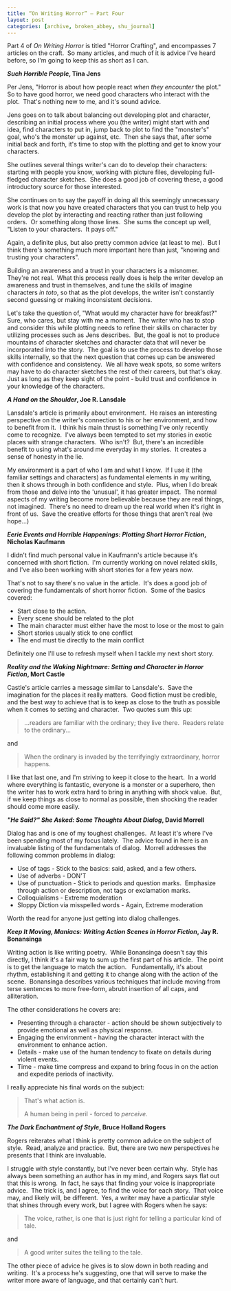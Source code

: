 ```yaml
---
title: “On Writing Horror” – Part Four
layout: post
categories: [archive, broken_abbey, shu_journal]
---
```

Part 4 of *On Writing Horror* is titled "Horror Crafting", and
encompasses 7 articles on the craft.  So many articles, and much of it
is advice I've heard before, so I'm going to keep this as short as I
can.

***Such Horrible People*, Tina Jens**

Per Jens, "Horror is about how people react *when they encounter* the
plot."  So to have good horror, we need good characters who interact
with the plot.  That's nothing new to me, and it's sound advice.

Jens goes on to talk about balancing out developing plot and character,
describing an initial process where you (the writer) might start with
and idea, find characters to put in, jump back to plot to find the
"monster's" goal, who's the monster up against, etc.  Then she says
that, after some initial back and forth, it's time to stop with the
plotting and get to know your characters.

She outlines several things writer's can do to develop their
characters:  starting with people you know, working with picture files,
developing full-fledged character sketches.  She does a good job of
covering these, a good introductory source for those interested.

She continues on to say the payoff in doing all this seemingly
unnecessary work is that now you have created characters that you can
trust to help you develop the plot by interacting and reacting rather
than just following orders.  Or something along those lines.  She sums
the concept up well, "Listen to your characters.  It pays off."

Again, a definite plus, but also pretty common advice (at least to me). 
But I think there's something much more important here than just,
"knowing and trusting your characters".

Building an awareness and a trust in your characters is a misnomer. 
They're not real.  What this process really does is help the writer
develop an awareness and trust in themselves, and tune the skills of
imagine characters *in toto*, so that as the plot develops, the writer
isn't constantly second guessing or making inconsistent decisions.

Let's take the question of, "What would my character have for
breakfast?"  Sure, who cares, but stay with me a moment.  The writer who
has to stop and consider this while plotting needs to refine their
skills on character by utilizing processes such as Jens describes.  But,
the goal is not to produce mountains of character sketches and character
data that will never be incorporated into the story.  The goal is to use
the process to develop those skills internally, so that the next
question that comes up can be answered with confidence and consistency. 
We all have weak spots, so some writers may have to do character
sketches the rest of their careers, but that's okay.  Just as long as
they keep sight of the point - build trust and confidence in your
knowledge of the characters.

***A Hand on the Shoulder*, Joe R. Lansdale**

Lansdale's article is primarily about environment.  He raises an
interesting perspective on the writer's connection to his or her
environment, and how to benefit from it.  I think his main thrust is
something I've only recently come to recognize.  I've always been
tempted to set my stories in exotic places with strange characters.  Who
isn't?  But, there's an incredible benefit to using what's around me
everyday in my stories.  It creates a sense of honesty in the lie.

My environment is a part of who I am and what I know.  If I use it (the
familiar settings and characters) as fundamental elements in my writing,
then it shows through in both confidence and style.  Plus, when I do
break from those and delve into the 'unusual', it has greater impact. 
The normal aspects of my writing become more believable because they are
real things, not imagined.  There's no need to dream up the real world
when it's right in front of us.  Save the creative efforts for those
things that aren't real (we hope...)

***Eerie Events and Horrible Happenings: Plotting Short Horror Fiction*,
Nicholas Kaufmann**

I didn't find much personal value in Kaufmann's article because it's
concerned with short fiction.  I'm currently working on novel related
skills, and I've also been working with short stories for a few years
now.

That's not to say there's no value in the article.  It's does a good job
of covering the fundamentals of short horror fiction.  Some of the
basics covered:

-   Start close to the action.
-   Every scene should be related to the plot
-   The main character must either have the most to lose or the most to
    gain
-   Short stories usually stick to one conflict
-   The end must tie directly to the main conflict

Definitely one I'll use to refresh myself when I tackle my next short
story.

***Reality and the Waking Nightmare: Setting and Character in Horror
Fiction*, Mort Castle**

Castle's article carries a message similar to Lansdale's.  Save the
imagination for the places it really matters.  Good fiction must be
credible, and the best way to achieve that is to keep as close to the
truth as possible when it comes to setting and character.  Two quotes
sum this up:

> ...readers are familiar with the ordinary; they live there.  Readers
> relate to the ordinary...

and

> When the ordinary is invaded by the terrifyingly extraordinary, horror
> happens.

I like that last one, and I'm striving to keep it close to the heart. 
In a world where everything is fantastic, everyone is a monster or a
superhero, then the writer has to work extra hard to bring in anything
with shock value.  But, if we keep things as close to normal as
possible, then shocking the reader should come more easily.

***"He Said?" She Asked: Some Thoughts About Dialog*, David Morrell**

Dialog has and is one of my toughest challenges.  At least it's where
I've been spending most of my focus lately.  The advice found in here is
an invaluable listing of the fundamentals of dialog.  Morrell addresses
the following common problems in dialog:

-   Use of tags - Stick to the basics: said, asked, and a few others.
-   Use of adverbs - DON'T
-   Use of punctuation - Stick to periods and question marks.  Emphasize
    through action or description, not tags or exclamation marks.
-   Colloquialisms - Extreme moderation
-   Sloppy Diction via misspelled words - Again, Extreme moderation

Worth the read for anyone just getting into dialog challenges.

***Keep It Moving, Maniacs: Writing Action Scenes in Horror Fiction*,
Jay R. Bonansinga**

Writing action is like writing poetry.  While Bonansinga doesn't say
this directly, I think it's a fair way to sum up the first part of his
article.  The point is to get the language to match the action.  
Fundamentally, it's about rhythm, establishing it and getting it to
change along with the action of the scene.  Bonansinga describes various
techniques that include moving from terse sentences to more free-form,
abrubt insertion of all caps, and alliteration.

The other considerations he covers are:

-   Presenting through a character - action should be shown subjectively
    to provide emotional as well as physical response.
-   Engaging the environment - having the character interact with the
    environment to enhance action.
-   Details - make use of the human tendency to fixate on details during
    violent events.
-   Time - make time compress and expand to bring focus in on the action
    and expedite periods of inactivity.

I really appreciate his final words on the subject:

> That's what action is.
>
> A human being in peril - forced to *perceive*.

***The Dark Enchantment of Style*, Bruce Holland Rogers**

Rogers reiterates what I think is pretty common advice on the subject of
style.  Read, analyze and practice.  But, there are two new perspectives
he presents that I think are invaluable.

I struggle with style constantly, but I've never been certain why. 
Style has always been something an author has in my mind, and Rogers
says flat out that this is wrong.  In fact, he says that finding your
voice is inappropriate advice.  The trick is, and I agree, to find the
voice for each story.  That voice may, and likely will, be different. 
Yes, a writer may have a particular style that shines through every
work, but I agree with Rogers when he says:

> The voice, rather, is one that is just right for telling a particular
> kind of tale.

and

> A good writer suites the telling to the tale.

The other piece of advice he gives is to slow down in both reading and
writing.  It's a process he's suggesting, one that will serve to make
the writer more aware of language, and that certainly can't hurt.